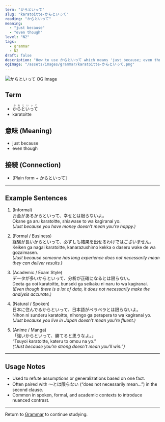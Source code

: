 ```yaml
---
term: "からといって"
slug: "karatoitte-からといって"
reading: "からといって"
meaning:
  - "just because"
  - "even though"
level: "N2"
tags:
  - grammar
  - N2
draft: false
description: "How to use からといって which means 'just because; even though' in preparation for the JLPT N2"
ogImage: "/assets/images/grammar/karatoitte-からといって.png"
---
```


![からといって OG Image](/assets/images/vocab/karatoitte-からといって.png)

## Term  
- <ruby>からといって<rt>からといって</rt></ruby>
- karatoitte

## 意味 (Meaning)
- just because  
- even though

## 接続 (Connection)
- [Plain form + からといって]

---

## Example Sentences

1. (Informal)  
お金がある<span class="text-skin-accent">からといって</span>、幸せとは限らないよ。  
Okane ga aru <span class="text-skin-accent">karatoitte</span>, shiawase to wa kagiranai yo.  
*(<span class="text-skin-accent">Just because</span> you have money doesn’t mean you’re happy.)*

2. (Formal / Business)  
経験が長い<span class="text-skin-accent">からといって</span>、必ずしも結果を出せるわけではございません。  
Keiken ga nagai <span class="text-skin-accent">karatoitte</span>, kanarazushimo kekka o daseru wake de wa gozaimasen.  
*(<span class="text-skin-accent">Just because</span> someone has long experience does not necessarily mean they can deliver results.)*

3. (Academic / Exam Style)  
データが多い<span class="text-skin-accent">からといって</span>、分析が正確になるとは限らない。  
Deeta ga ooi <span class="text-skin-accent">karatoitte</span>, bunseki ga seikaku ni naru to wa kagiranai.  
*(<span class="text-skin-accent">Even though</span> there is a lot of data, it does not necessarily make the analysis accurate.)*

4. (Natural / Spoken)  
日本に住んでる<span class="text-skin-accent">からといって</span>、日本語がペラペラとは限らないよ。  
Nihon ni sunderu <span class="text-skin-accent">karatoitte</span>, nihongo ga perapera to wa kagiranai yo.  
*(<span class="text-skin-accent">Just because</span> you live in Japan doesn’t mean you’re fluent.)*

5. (Anime / Manga)  
「強い<span class="text-skin-accent">からといって</span>、勝てると思うなよ。」  
“Tsuyoi <span class="text-skin-accent">karatoitte</span>, kateru to omou na yo.”  
*(“<span class="text-skin-accent">Just because</span> you’re strong doesn’t mean you’ll win.”)*

---

## Usage Notes

- Used to refute assumptions or generalizations based on one fact.  
- Often paired with ～とは限らない (“does not necessarily mean…”) in the second clause.  
- Common in spoken, formal, and academic contexts to introduce nuanced contrast.

---

Return to [Grammar](/grammar/) to continue studying.
